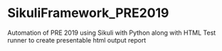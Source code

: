 # SikuliFramework_PRE2019
Automation of PRE 2019 using Sikuli with Python
along with HTML Test runner to create presentable html output report
